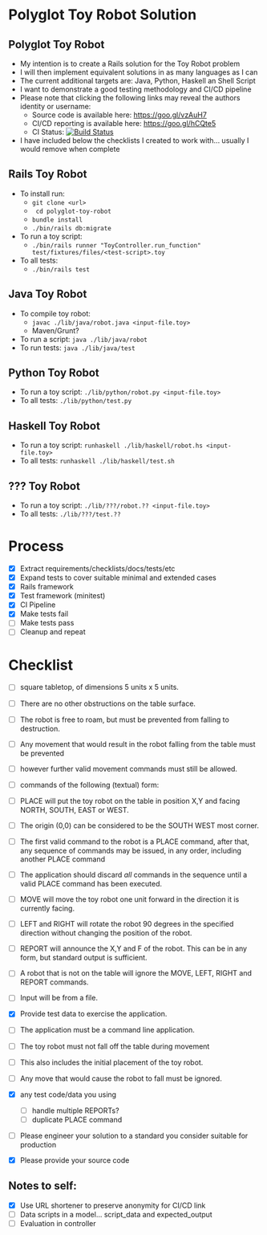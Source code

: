 # Polyglot Toy Robot Solution

## Polyglot Toy Robot
- My intention is to create a Rails solution for the Toy Robot problem
- I will then implement equivalent solutions in as many languages as I can
- The current additional targets are: Java, Python, Haskell an Shell Script
- I want to demonstrate a good testing methodology and CI/CD pipeline
- Please note that clicking the following links may reveal the authors identity or username:
  - Source code is available here: https://goo.gl/vzAuH7
  - CI/CD reporting is available here: https://goo.gl/hCQte5
  - CI Status: [![Build Status](https://goo.gl/jX5s68)](https://goo.gl/hCQte5)
- I have included below the checklists I created to work with... usually I would remove when complete

## Rails Toy Robot
- To install run:
  - ```git clone <url>```
  - ``` cd polyglot-toy-robot```
  - ```bundle install```
  - ```./bin/rails db:migrate```
- To run a toy script:
  - ```./bin/rails runner "ToyController.run_function" test/fixtures/files/<test-script>.toy```
- To all tests:
  - ```./bin/rails test```

## Java Toy Robot
- To compile toy robot:
  - ```javac ./lib/java/robot.java <input-file.toy>```
  - Maven/Grunt?
- To run a script: ```java ./lib/java/robot```
- To run tests: ```java ./lib/java/test```

## Python Toy Robot
- To run a toy script: ```./lib/python/robot.py <input-file.toy>```
- To all tests: ```./lib/python/test.py```

## Haskell Toy Robot
- To run a toy script: ```runhaskell ./lib/haskell/robot.hs <input-file.toy>```
- To all tests: ```runhaskell ./lib/haskell/test.sh```

## ??? Toy Robot
- To run a toy script: ```./lib/???/robot.?? <input-file.toy>```
- To all tests: ```./lib/???/test.??```

# Process
- [x] Extract requirements/checklists/docs/tests/etc
- [x] Expand tests to cover suitable minimal and extended cases
- [x] Rails framework
- [x] Test framework (minitest)
- [x] CI Pipeline
- [x] Make tests fail
- [ ] Make tests pass
- [ ] Cleanup and repeat

# Checklist
- [ ] square tabletop, of dimensions 5 units x 5 units.
- [ ] There are no other obstructions on the table surface.
- [ ] The robot is free to roam, but must be prevented from falling to destruction.
- [ ] Any movement that would result in the robot falling from the table must be prevented
- [ ] however further valid movement commands must still be allowed.

- [ ] commands of the following (textual) form:
- [ ] PLACE will put the toy robot on the table in position X,Y and facing NORTH, SOUTH, EAST or WEST.
- [ ] The origin (0,0) can be considered to be the SOUTH WEST most corner.
- [ ] The first valid command to the robot is a PLACE command, after that, any sequence of commands may be issued, in any order, including another PLACE command
- [ ] The application should discard _all_ commands in the sequence until a valid PLACE command has been executed.
- [ ] MOVE will move the toy robot one unit forward in the direction it is currently facing.
- [ ] LEFT and RIGHT will rotate the robot 90 degrees in the specified direction without changing the position of the robot.
- [ ] REPORT will announce the X,Y and F of the robot. This can be in any form, but standard output is sufficient.

- [ ] A robot that is not on the table will ignore the MOVE, LEFT, RIGHT and REPORT commands.
- [ ] Input will be from a file.
- [x] Provide test data to exercise the application.
- [ ] The application must be a command line application.

- [ ] The toy robot must not fall off the table during movement
- [ ] This also includes the initial placement of the toy robot.
- [ ] Any move that would cause the robot to fall must be ignored.

- [x] any test code/data you using
  - [ ] handle multiple REPORTs?
  - [ ] duplicate PLACE command
- [ ] Please engineer your solution to a standard you consider suitable for production
- [x] Please provide your source code


## Notes to self:
- [x] Use URL shortener to preserve anonymity for CI/CD link
- [ ] Data scripts in a model... script_data and expected_output
- [ ] Evaluation in controller
